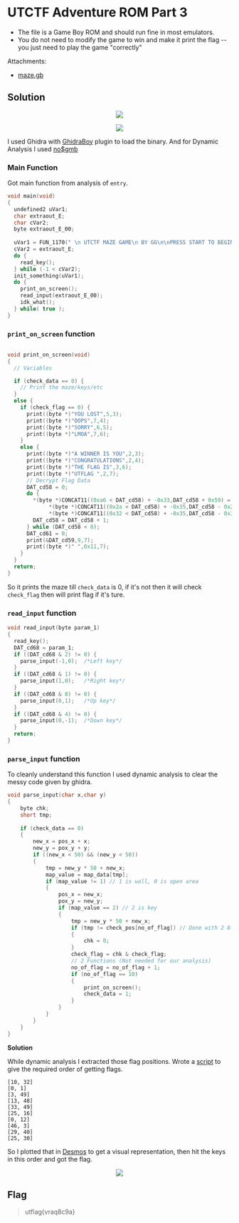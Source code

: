 # UTCTF Adventure ROM Part 3

- The file is a Game Boy ROM and should run fine in most emulators.
- You do not need to modify the game to win and make it print the flag -- you just need to play the game "correctly"

Attachments:
* [maze.gb](./maze.gb)

## Solution

<p align="center"><img src="init_game.png"></p>

<p align="center"><img src="game_start.png"></p>

I used Ghidra with [GhidraBoy](https://github.com/Gekkio/GhidraBoy) plugin to load the binary. And for Dynamic Analysis I used [no$gmb](https://problemkaputt.de/gmb.htm)

### Main Function
Got main function from analysis of `entry`.
```c
void main(void)
{
  undefined2 uVar1;
  char extraout_E;
  char cVar2;
  byte extraout_E_00;
  
  uVar1 = FUN_1170(" \n UTCTF MAZE GAME\n BY GG\n\nPRESS START TO BEGIN");
  cVar2 = extraout_E;
  do {
    read_key();
  } while (-1 < cVar2);
  init_something(uVar1);
  do {
    print_on_screen();
    read_input(extraout_E_00);
    idk_what();
  } while( true );
}
```

### `print_on_screen` function
```c

void print_on_screen(void)
{
  // Variables

  if (check_data == 0) {
    // Print the maze/keys/etc
  }
  else {
    if (check_flag == 0) {
      print((byte *)"YOU LOST",5,3);
      print((byte *)"OOPS",7,4);
      print((byte *)"SORRY",6,5);
      print((byte *)"LMOA",7,6);
    }
    else {
      print((byte *)"A WINNER IS YOU",2,3);
      print((byte *)"CONGRATULATIONS",2,4);
      print((byte *)"THE FLAG IS",3,6);
      print((byte *)"UTFLAG ",2,7);
      // Decrypt Flag Data
      DAT_cd58 = 0;
      do {
        *(byte *)CONCAT11((0xa6 < DAT_cd58) + -0x33,DAT_cd58 + 0x59) =
             *(byte *)CONCAT11((0x2a < DAT_cd58) + -0x35,DAT_cd58 - 0x2b) ^
             *(byte *)CONCAT11((0x32 < DAT_cd58) + -0x35,DAT_cd58 - 0x33);
        DAT_cd58 = DAT_cd58 + 1;
      } while (DAT_cd58 < 8);
      DAT_cd61 = 0;
      print(&DAT_cd59,9,7);
      print((byte *)" ",0x11,7);
    }
  }
  return;
}
```
So it prints the maze till `check_data` is 0, if it's not then it will check `check_flag` then will print flag if it's ture.

### `read_input` function
```c
void read_input(byte param_1)
{
  read_key();
  DAT_cd68 = param_1;
  if ((DAT_cd68 & 2) != 0) {
    parse_input(-1,0);  /*Left key*/
  }
  if ((DAT_cd68 & 1) != 0) {
    parse_input(1,0);   /*Right key*/
  }
  if ((DAT_cd68 & 8) != 0) {
    parse_input(0,1);   /*Up key*/
  }
  if ((DAT_cd68 & 4) != 0) {
    parse_input(0,-1);  /*Down key*/
  }
  return;
}
```

### `parse_input` function
To cleanly understand this function I used dynamic analysis to clear the messy code given by ghidra.
```c
void parse_input(char x,char y)
{
	byte chk;
	short tmp;
	
	if (check_data == 0)
	{
		new_x = pos_x + x;
		new_y = pox_y + y;
		if ((new_x < 50) && (new_y < 50))
		{
			tmp = new_y * 50 + new_x;
			map_value = map_data[tmp];
			if (map_value != 1) // 1 is wall, 0 is open area
			{
				pos_x = new_x;
				pox_y = new_y;
				if (map_value == 2) // 2 is key
				{
					tmp = new_y * 50 + new_x;
					if (tmp != check_pos[no_of_flag]) // Done with 2 8-bit registers
					{
						chk = 0;
					}
					check_flag = chk & check_flag;
					// 2 Functions (Not needed for our analysis)
					no_of_flag = no_of_flag + 1;
					if (no_of_flag == 10)
					{
						print_on_screen();
						check_data = 1;
					}
				}
			}
		}
	}
}
```
**Solution**

While dynamic analysis I extracted those flag positions. Wrote a [script](./map_pos.py) to give the required order of getting flags.
```
[10, 32]
[0, 1]
[3, 49]
[13, 48]
[33, 49]
[25, 16]
[0, 12]
[46, 3]
[29, 40]
[25, 30]
```
So I plotted that in [Desmos](https://www.desmos.com/calculator) to get a visual representation, then hit the keys in this order and got the flag.

<p align="center"><img src="flag.png"></p>

## Flag
> utflag{vraq8c9a}
